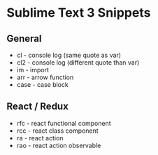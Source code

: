 # Sublime Text 3 Snippets

## General
- cl - console log (same quote as var)
- cl2 - console log (different quote than var)
- im - import
- arr - arrow function
- case - case block

## React / Redux
- rfc - react functional component
- rcc - react class component
- ra - react action
- rao - react action observable
